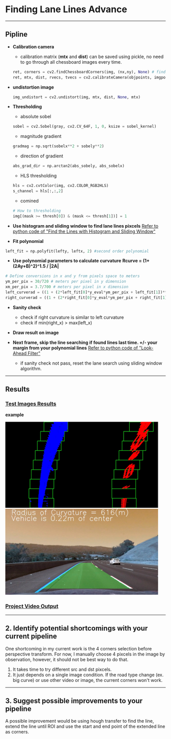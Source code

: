 # **Finding Lane Lines Advance** 

---

## Pipline
* **Calibration camera**
	- calibration matrix (**mtx** and **dist**) can be saved using pickle, no need to go through all chessboard images every time.
	```python
	ret, corners = cv2.findChessboardCorners(img, (nx,ny), None) # find chessboard corners
	ret, mtx, dist, rvecs, tvecs = cv2.calibrateCamera(objpoints, imgpoints, img_shape, None, None)
	```
* **undistortion image**
	```python
	img_undistort = cv2.undistort(img, mtx, dist, None, mtx)
	```
* **Thresholding**
	- absolute sobel
	```python
	sobel = cv2.Sobel(gray, cv2.CV_64F, 1, 0, ksize = sobel_kernel)
	```

	- magnitude gradient
	```python
	gradmag = np.sqrt(sobelx**2 + sobely**2)
	```

	- direction of gradient
	```python
	abs_grad_dir = np.arctan2(abs_sobely, abs_sobelx)
	```

	- HLS thresholding
	```python
	hls = cv2.cvtColor(img, cv2.COLOR_RGB2HLS)
    s_channel = hls[:,:,2]
	```

	- comined
	```python
	# How to thresholding
	img[(mask >= thresh[0]) & (mask <= thresh[1])] = 1
	```

* **Use histogram and sliding window to find lane lines pixcels**
[Refer to python code of "Find the Lines with Histogram and Sliding Window"](AdvancedLaneFinding.ipynb)

* **Fit polynomial**
```python
left_fit = np.polyfit(lefty, leftx, 2) #second order polynomial
```
* **Use polynomial parameters to calculate curvature**
**Rcurve = (1+(2Ay+B)^2)^1.5 / |2A|**
```python
# Define conversions in x and y from pixels space to meters
ym_per_pix = 30/720 # meters per pixel in y dimension
xm_per_pix = 3.7/700 # meters per pixel in x dimension
left_curverad = ((1 + (2*left_fit[0]*y_eval*ym_per_pix + left_fit[1])**2)**1.5) / np.absolute(2*left_fit[0])
right_curverad = ((1 + (2*right_fit[0]*y_eval*ym_per_pix + right_fit[1])**2)**1.5) / np.absolute(2*right_fit[0])
```

* **Sanity check**
	- check if right curvature is similar to left curvature
	- check if min(right_x) > max(left_x)

* **Draw result on image**

* **Next frame, skip the line searching if found lines last time. +/- your margin from your polynomial lines**
[Refer to python code of "Look-Ahead Filter"](AdvancedLaneFinding.ipynb)
	- if sanity check not pass, reset the lane search using sliding window algorithm.

---

## Results
### [Test Images Results](test_images_output)
**example**

<img src="test_images_output/test3_fit.jpg" width="480" alt="Result Image" />
<img src="test_images_output/test3.jpg" width="480" alt="Result Image" />

### [Project Video Output](https://youtu.be/lNBVuSydREM)

---

## 2. Identify potential shortcomings with your current pipeline

One shortcoming in my current work is the 4 corners selection before perspective transform. For now, I manually choose 4 pixcels in the image by observation, however, it should not be best way to do that. 
1. It takes time to try different src and dst pixcels.
2. It just depends on a single image condition. If the road type change (ex. big curve) or use other video or image, the current corners won't work.

---

## 3. Suggest possible improvements to your pipeline

A possible improvement would be using hough transfer to find the line, extend the line until ROI and use the start and end point of the extended line as corners. 